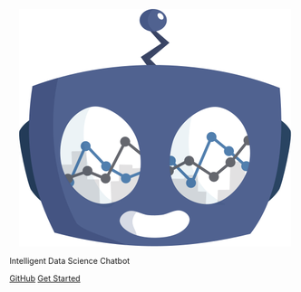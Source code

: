 
<small>&nbsp;&nbsp;&nbsp;&nbsp;</small>
![logo](_media/ida_logo_oh.svg ':size=180')

Intelligent Data Science Chatbot




[GitHub](https://github.com/dice-group/IDA)
[Get Started](#IDA)
